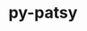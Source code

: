 ---
title: "py-patsy"
layout: cache
categories: [package, v0.21.0]
meta: {"versions": ["0.5.3"], "compilers": ["gcc@=11.4.0", "gcc@=9.4.0", "oneapi@=2023.2.0"], "oss": ["ubuntu20.04"], "platforms": ["linux"], "targets": ["neoverse_v1", "ppc64le", "x86_64_v3"], "stacks": ["e4s", "e4s-neoverse_v1", "e4s-oneapi", "e4s-power", "root"], "num_specs": 4, "num_specs_by_stack": {"root": 4, "e4s-neoverse_v1": 1, "e4s-power": 1, "e4s": 1, "e4s-oneapi": 1}}
spec_details: [{"hash": "3hqqsgvav4we72foehsv2n7tujviepku", "compiler": "gcc@=11.4.0", "versions": ["0.5.3"], "os": "ubuntu20.04", "platform": "linux", "target": "neoverse_v1", "variants": ["build_system=python_pip", "~splines"], "stacks": ["root", "e4s-neoverse_v1"], "size": "-", "tarball": "https://binaries.spack.io/releases/v0.21.0/build_cache/linux-ubuntu20.04-neoverse_v1/gcc-11.4.0/py-patsy-0.5.3/linux-ubuntu20.04-neoverse_v1-gcc-11.4.0-py-patsy-0.5.3-3hqqsgvav4we72foehsv2n7tujviepku.spack"}, {"hash": "6tbuqfvvrqnkdxw4yjx2vmfzjgijx74g", "compiler": "gcc@=9.4.0", "versions": ["0.5.3"], "os": "ubuntu20.04", "platform": "linux", "target": "ppc64le", "variants": ["build_system=python_pip", "~splines"], "stacks": ["e4s-power", "root"], "size": "-", "tarball": "https://binaries.spack.io/releases/v0.21.0/build_cache/linux-ubuntu20.04-ppc64le/gcc-9.4.0/py-patsy-0.5.3/linux-ubuntu20.04-ppc64le-gcc-9.4.0-py-patsy-0.5.3-6tbuqfvvrqnkdxw4yjx2vmfzjgijx74g.spack"}, {"hash": "g63hovf45blje54dshm7vj5njkptnn7a", "compiler": "gcc@=11.4.0", "versions": ["0.5.3"], "os": "ubuntu20.04", "platform": "linux", "target": "x86_64_v3", "variants": ["build_system=python_pip", "~splines"], "stacks": ["root", "e4s"], "size": "-", "tarball": "https://binaries.spack.io/releases/v0.21.0/build_cache/linux-ubuntu20.04-x86_64_v3/gcc-11.4.0/py-patsy-0.5.3/linux-ubuntu20.04-x86_64_v3-gcc-11.4.0-py-patsy-0.5.3-g63hovf45blje54dshm7vj5njkptnn7a.spack"}, {"hash": "qmevjuzokyfoxqtz76e3sg7sso3x7xgu", "compiler": "oneapi@=2023.2.0", "versions": ["0.5.3"], "os": "ubuntu20.04", "platform": "linux", "target": "x86_64_v3", "variants": ["build_system=python_pip", "~splines"], "stacks": ["e4s-oneapi", "root"], "size": "-", "tarball": "https://binaries.spack.io/releases/v0.21.0/build_cache/linux-ubuntu20.04-x86_64_v3/oneapi-2023.2.0/py-patsy-0.5.3/linux-ubuntu20.04-x86_64_v3-oneapi-2023.2.0-py-patsy-0.5.3-qmevjuzokyfoxqtz76e3sg7sso3x7xgu.spack"}]
---